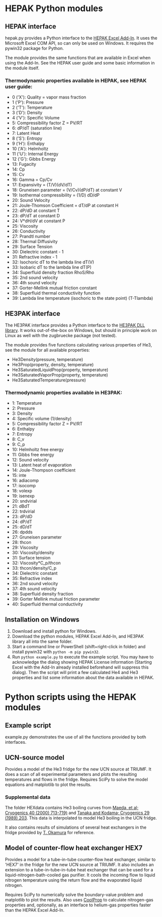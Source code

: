 # HEPAK Python modules

## HEPAK interface

hepak.py provides a Python interface to the [HEPAK Excel Add-In](http://www.htess.com/hepak.htm). It uses the Microsoft Excel COM API, so can only be used on Windows. It requires the pywin32 package for Python.

The module provides the same functions that are available in Excel when using the Add-In. See the HEPAK user guide and some basic information in the module itself.

### Thermodynamic properties available in HEPAK, see HEPAK user guide:

- 0 ('X'): Quality = vapor mass fraction
- 1 ('P'): Pressure
- 2 ('T'): Temperature
- 3 ('D'): Density
- 4 ('V'): Specific Volume
- 5: Compressibility factor Z = PV/RT
- 6: dP/dT (saturation line)
- 7: Latent Heat
- 8 ('S'): Entropy
- 9 ('H'): Enthalpy
- 10 ('A'): Helmholtz
- 11 ('U'): Internal Energy
- 12 ('G'): Gibbs Energy
- 13: Fugacity
- 14: Cp
- 15: Cv
- 16: Gamma = Cp/Cv
- 17: Expansivity = (T/V)(dV/dT)
- 18: Gruneisen parameter = (V/Cv)(dP/dT) at constant V
- 19: Isothermal compressibility = (1/D) dD/dP
- 20: Sound Velocity
- 21: Joule-Thomson Coefficient = dT/dP at constant H
- 22: dP/dD at constant T
- 23: dP/dT at constant D
- 24: V*dH/dV at constant P
- 25: Viscosity
- 26: Conductivity
- 27: Prandtl number
- 28: Thermal Diffusivity
- 29: Surface Tension
- 30: Dielectric constant - 1
- 31: Refractive index - 1
- 32: Isochoric dT to the lambda line dT(V)
- 33: Isobaric dT to the lambda line dT(P)
- 34: Superfluid density fraction RhoS/Rho
- 35: 2nd sound velocity
- 36: 4th sound velocity
- 37: Gorter-Mellink mutual friction constant
- 38: Superfluid thermal conductivity function
- 39: Lambda line temperature (isochoric to the state point) (T-Tlambda)

## HE3PAK interface

The HE3PAK interface provides a Python interface to the [HE3PAK DLL library](http://www.htess.com/he3pak.htm). It works out-of-the-box on Windows, but should in principle work on Linux as well with the zugbruecke package (not tested).

The module provides five functions calculating various properties of He3, see the module for all available properties:

- He3Density(pressure, temperature)
- He3Prop(property, density, temperature)
- He3SaturatedLiquidProp(property, temperature)
- He3SaturatedVaporProp(property, temperature)
- He3SaturatedTemperature(pressure)

### Thermodynamic properties available in HE3PAK:

- 1: Temperature
- 2: Pressure
- 3: Density
- 4: Specific volume (1/density)
- 5: Compressibility factor Z = PV/RT
- 6: Enthalpy
- 7: Entropy
- 8: C_v
- 9: C_p
- 10: Helmholtz free energy
- 11: Gibbs free energy
- 12: Sound velocity
- 13: Latent heat of evaporation
- 14: Joule-Thompson coefficient
- 15: inte
- 16: adiacomp
- 17: isocomp
- 18: volexp
- 19: isenexp
- 20: sndvirial
- 21: dBdT
- 22: trdvirial
- 23: dP/dD
- 24: dP/dT
- 25: dD/dT
- 26: dpdds
- 27: Gruneisen parameter
- 28: thcon
- 29: Viscosity
- 30: Viscosity/density
- 31: Surface tension
- 32: Viscosity*C_p/thcon
- 33: thcon/density/C_p
- 34: Dielectric constant
- 35: Refractive index
- 36: 2nd sound velocity
- 37: 4th sound velocity
- 38: Superfluid density fraction
- 39: Gorter Mellink mutual friction parameter
- 40: Superfluid thermal conductivity


## Installation on Windows

1. Download and install python for Windows.
2. Download the python modules, HEPAK Excel Add-In, and HE3PAK library all into the same folder.
3. Start a command line or PowerShell (shift+right-click in folder) and install pywin32 with `python -m pip pywin32`.
4. Run `python example.py` to execute the example script. You may have to acknowledge the dialog showing HEPAK License information (Starting Excel with the Add-In already installed beforehand will suppress this dialog). Then the script will print a few calculated He4 and He3 properties and list some information about the data available in HEPAK.


# Python scripts using the HEPAK modules

## Example script

example.py demonstrates the use of all the functions provided by both interfaces.

## UCN-source model

Provides a model of the He3 fridge for the new UCN source at TRIUMF. It does a scan of all experimental parameters and plots the resulting temperatures and flows in the fridge. Requires SciPy to solve the model equations and matplotlib to plot the results.

### Supplemental data

The folder HEXdata contains He3 boiling curves from [Maeda, et al; Cryogenics 40 (2000) 713-719)](https://doi.org/10.1016/S0011-2275(01)00002-9) and [Tanaka and Kodama; Cryogenics 29 (1989) 203](https://doi.org/10.1016/0011-2275(89)90085-4). This data is interpolated to model He3 boiling in the UCN fridge.

It also contains results of simulations of several heat exchangers in the fridge provided by [T. Okamura](https://kds.kek.jp/indico/event/31409/contributions/117125/attachments/91366/108628/report_TOkamura_KEK_20190624.pdf) for reference.

## Model of counter-flow heat exchanger HEX7

Provides a model for a tube-in-tube counter-flow heat exchanger, similar to 'HEX7' in the fridge for the new UCN source at TRIUMF. It also includes an extension to a tube-in-tube-in-tube heat exchanger that can be used for a liquid-nitrogen-bath-cooled gas purifier. It cools the incoming flow to liquid nitrogen temperature using the return flow and the evaporated liquid nitrogen.

Requires SciPy to numerically solve the boundary-value problem and matplotlib to plot the results. Also uses [CoolProp](http://www.coolprop.org/) to calculate nitrogen-gas properties and, optionally, as an interface to helium-gas properties faster than the HEPAK Excel Add-In.